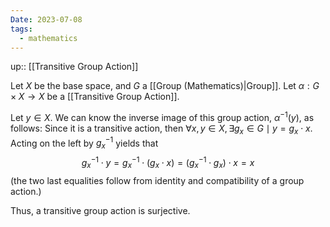 ```yaml
---
Date: 2023-07-08
tags:
  - mathematics
---
```

up:: [[Transitive Group Action]]

Let $X$ be the base space, and $G$ a [[Group (Mathematics)|Group]]. Let $\alpha: G \times X \to X$ be a [[Transitive Group Action]].

Let $y \in X$. We can know the inverse image of this group action, $\alpha^{-1}(y)$, as follows:
Since it is a transitive action, then $\forall x, y \in X, \exists g_x \in G \mid y = g_x \cdot x$. Acting on the left by $g^{-1}_x$ yields that
$$
g_x^{-1} \cdot y = g^{-1}_x \cdot (g_x \cdot x) = (g^{-1}_x \cdot g_x) \cdot x = x
$$
(the two last equalities follow from identity and compatibility of a group action.)

Thus, a transitive group action is surjective.
